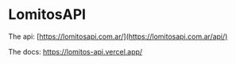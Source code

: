 # LomitosAPI

The api: [https://lomitosapi.com.ar/](https://lomitosapi.com.ar/api/)

The docs: https://lomitos-api.vercel.app/
